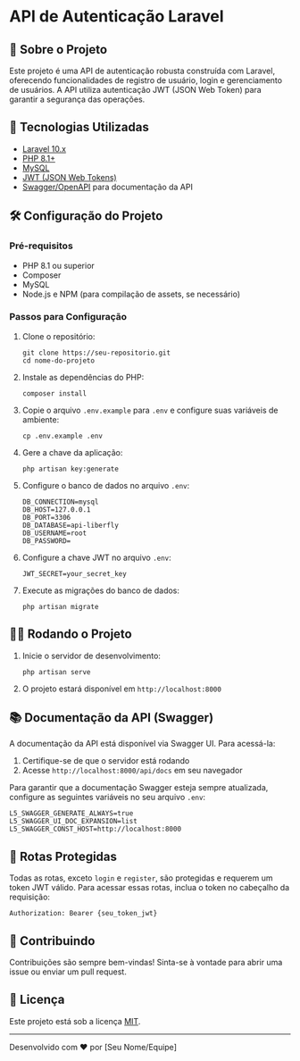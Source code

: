 # API de Autenticação Laravel

## 📌 Sobre o Projeto

Este projeto é uma API de autenticação robusta construída com Laravel, oferecendo funcionalidades de registro de usuário, login e gerenciamento de usuários. A API utiliza autenticação JWT (JSON Web Token) para garantir a segurança das operações.

## 🚀 Tecnologias Utilizadas

- [Laravel 10.x](https://laravel.com/)
- [PHP 8.1+](https://www.php.net/)
- [MySQL](https://www.mysql.com/)
- [JWT (JSON Web Tokens)](https://jwt.io/)
- [Swagger/OpenAPI](https://swagger.io/) para documentação da API

## 🛠 Configuração do Projeto

### Pré-requisitos

- PHP 8.1 ou superior
- Composer
- MySQL
- Node.js e NPM (para compilação de assets, se necessário)

### Passos para Configuração

1. Clone o repositório:
   ```
   git clone https://seu-repositorio.git
   cd nome-do-projeto
   ```

2. Instale as dependências do PHP:
   ```
   composer install
   ```

3. Copie o arquivo `.env.example` para `.env` e configure suas variáveis de ambiente:
   ```
   cp .env.example .env
   ```

4. Gere a chave da aplicação:
   ```
   php artisan key:generate
   ```

5. Configure o banco de dados no arquivo `.env`:
   ```
   DB_CONNECTION=mysql
   DB_HOST=127.0.0.1
   DB_PORT=3306
   DB_DATABASE=api-liberfly
   DB_USERNAME=root
   DB_PASSWORD=
   ```

6. Configure a chave JWT no arquivo `.env`:
   ```
   JWT_SECRET=your_secret_key
   ```

7. Execute as migrações do banco de dados:
   ```
   php artisan migrate
   ```

## 🏃‍♂️ Rodando o Projeto

1. Inicie o servidor de desenvolvimento:
   ```
   php artisan serve
   ```

2. O projeto estará disponível em `http://localhost:8000`

## 📚 Documentação da API (Swagger)

A documentação da API está disponível via Swagger UI. Para acessá-la:

1. Certifique-se de que o servidor está rodando
2. Acesse `http://localhost:8000/api/docs` em seu navegador

Para garantir que a documentação Swagger esteja sempre atualizada, configure as seguintes variáveis no seu arquivo `.env`:

```
L5_SWAGGER_GENERATE_ALWAYS=true
L5_SWAGGER_UI_DOC_EXPANSION=list
L5_SWAGGER_CONST_HOST=http://localhost:8000
```

## 🔐 Rotas Protegidas

Todas as rotas, exceto `login` e `register`, são protegidas e requerem um token JWT válido. Para acessar essas rotas, inclua o token no cabeçalho da requisição:

```
Authorization: Bearer {seu_token_jwt}
```

## 🤝 Contribuindo

Contribuições são sempre bem-vindas! Sinta-se à vontade para abrir uma issue ou enviar um pull request.

## 📝 Licença

Este projeto está sob a licença [MIT](https://opensource.org/licenses/MIT).

---

Desenvolvido com ❤️ por [Seu Nome/Equipe]